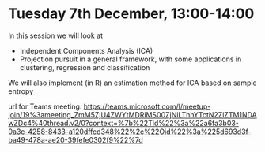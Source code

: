 # Tuesday 7th December, 13:00-14:00

In this session we will look at
- Independent Components Analysis (ICA)
- Projection pursuit in a general framework, with some applications in clustering, regression and classification

We will also implement (in R) an estimation method for ICA based on sample entropy

url for Teams meeting: https://teams.microsoft.com/l/meetup-join/19%3ameeting_ZmM5ZjU4ZWYtMDRiMS00ZjNiLThhYTctN2ZlZTM1NDAwZDc4%40thread.v2/0?context=%7b%22Tid%22%3a%22a6fa3b03-0a3c-4258-8433-a120dffcd348%22%2c%22Oid%22%3a%225d693d3f-ba49-478a-ae20-39fefe0302f9%22%7d
